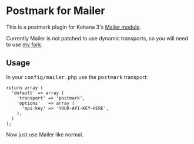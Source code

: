# Postmark for Mailer

This is a postmark plugin for Kohana 3's [Mailer module](https://github.com/themusicman/Mailer).

Currently Mailer is not patched to use dynamic transports, so you will need to use [my fork](https://github.com/jmhobbs/Mailer).

## Usage

In your <tt>config/mailer.php</tt> use the <tt>postmark</tt> transport:


    return array (
      'default' => array (
        'transport'	=> 'postmark',
        'options'	=> array (
          'api-key'	=> 'YOUR-API-KEY-HERE',
        ),
      )
    );

Now just use Mailer like normal.

